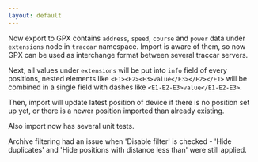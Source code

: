 ```yaml
---
layout: default
---
```


Now export to GPX contains `address`, `speed`, `course` and `power` data under `extensions` node in `traccar` namespace. Import is aware of them, so now GPX can be used as interchange format between several traccar servers.

Next, all values under `extensions` will be put into `info` field of every positions, nested elements like `<E1><E2><E3>value</E3></E2></E1>` will be combined in a single field with dashes like `<E1-E2-E3>value</E1-E2-E3>`.

Then, import will update latest position of device if there is no position set up yet, or there is a newer position imported than already existing.

Also import now has several unit tests.

Archive filtering had an issue when 'Disable filter' is checked - 'Hide duplicates' and 'Hide positions with distance less than' were still applied.